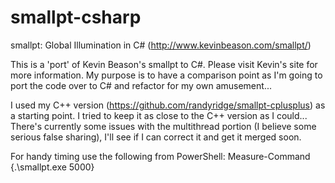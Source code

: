 smallpt-csharp
==============

smallpt: Global Illumination in C#
(http://www.kevinbeason.com/smallpt/)

This is a 'port' of Kevin Beason's smallpt to C#. Please visit Kevin's site for more information.  My purpose is to have a comparison point as I'm going to port the code over to C# and refactor for my own amusement...

I used my C++ version (https://github.com/randyridge/smallpt-cplusplus) as a starting point.  I tried to keep it as close to the C++ version as I could...  There's currently some issues with the multithread portion (I believe some serious false sharing), I'll see if I can correct it and get it merged soon.

For handy timing use the following from PowerShell:
Measure-Command {.\smallpt.exe 5000}
